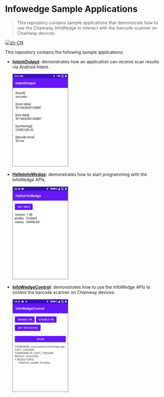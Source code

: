 # Infowedge Sample Applications

> This repository contains sample applications that demonstrate how to use the Chainway InfoWedge to interact with the barcode scanner on Chainway devices.

[![zh-CN](https://img.shields.io/badge/cn-简体中文-green.svg)](README_zh-CN.md)


This repository contains the following sample applications:

- **[IntentOutput](IntentOutput/README.md):** demonstrates how an application can receive scan results via Android Intent.

    ![overview.png](IntentOutput/pics/overview.png)

- **[HelloInfoWedge](HelloInfoWedge/README.md):** demonstrates how to start programming with the InfoWedge APIs.

    ![overview.png](HelloInfoWedge/pics/overview.png)

- **[InfoWedgeControl](InfoWedgeControl/README.md):** demonstrates how to use the InfoWedge APIs to control the barcode scanner on Chainway devices.
    
    ![overview.png](InfoWedgeControl/pics/overview.png)
    